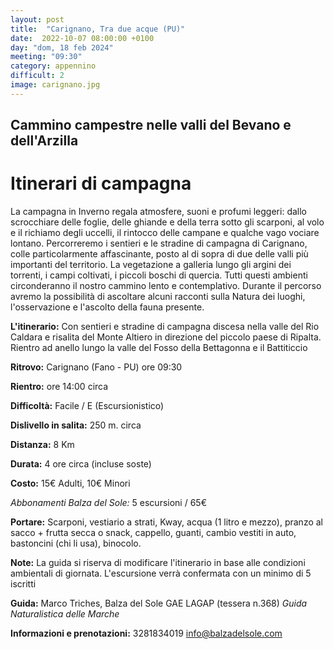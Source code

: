 ```yaml
---
layout: post
title:  "Carignano, Tra due acque (PU)"
date:  2022-10-07 08:00:00 +0100
day: "dom, 18 feb 2024"
meeting: "09:30"
category: appennino 
difficult: 2
image: carignano.jpg
---
```


## Cammino campestre nelle valli del Bevano e dell'Arzilla

# Itinerari di campagna

La campagna in Inverno regala atmosfere, suoni e profumi leggeri: dallo scrocchiare delle foglie, delle ghiande e della terra sotto gli scarponi, al volo e il richiamo degli uccelli, il rintocco delle campane e qualche vago vociare lontano.
Percorreremo i sentieri e le stradine di campagna di Carignano, colle particolarmente affascinante, posto al di sopra di due delle valli più importanti del territorio.
La vegetazione a galleria lungo gli argini dei torrenti, i campi coltivati, i piccoli boschi di quercia. Tutti questi ambienti circonderanno il nostro cammino lento e contemplativo.
Durante il percorso avremo la possibilità di ascoltare alcuni racconti sulla Natura dei luoghi, l'osservazione e l'ascolto della fauna presente.

**L'itinerario:** Con sentieri e stradine di campagna discesa nella valle del Rio Caldara e risalita del Monte Altiero in direzione del piccolo paese di Ripalta. Rientro ad anello lungo la valle del Fosso della Bettagonna e il Battiticcio

**Ritrovo:** Carignano (Fano - PU) ore 09:30

**Rientro:** ore 14:00 circa 

**Difficoltà:** Facile / E (Escursionistico)

**Dislivello in salita:**  250 m. circa

**Distanza:** 8 Km

**Durata:** 4 ore circa (incluse soste)

**Costo:** 15€ Adulti, 10€ Minori

*Abbonamenti Balza del Sole:* 5 escursioni / 65€

**Portare:** Scarponi, vestiario a strati, Kway, acqua (1 litro e mezzo), pranzo al sacco + frutta secca o snack, cappello, guanti, cambio vestiti in auto, bastoncini (chi li usa), binocolo. 

**Note:** La guida si riserva di modificare l'itinerario in base alle condizioni ambientali di giornata. L'escursione verrà confermata con un minimo di 5 iscritti

**Guida:** Marco Triches, Balza del Sole GAE LAGAP (tessera n.368)
*Guida Naturalistica delle Marche*

**Informazioni e prenotazioni:** 3281834019 info@balzadelsole.com
